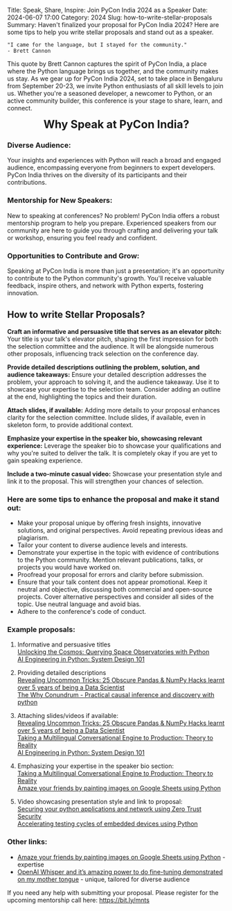 Title: Speak, Share, Inspire: Join PyCon India 2024 as a Speaker
Date: 2024-06-07 17:00
Category: 2024
Slug: how-to-write-stellar-proposals
Summary: Haven't finalized your proposal for PyCon India 2024? Here are some tips to help you write stellar proposals and stand out as a speaker.


```quote
"I came for the language, but I stayed for the community."
- Brett Cannon
```


This quote by Brett Cannon captures the spirit of PyCon India, a place where the Python language brings us together, and the community makes us stay. As we gear up for PyCon India 2024, set to take place in Bengaluru from September 20-23, we invite Python enthusiasts of all skill levels to join us. Whether you're a seasoned developer, a newcomer to Python, or an active community builder, this conference is your stage to share, learn, and connect.

<span style="font-weight: bold; font-size: 1.8em; text-align: center; display: block;">
    Why Speak at PyCon India?
</span>

### Diverse Audience:

Your insights and experiences with Python will reach a broad and engaged audience, encompassing everyone from beginners to expert developers. PyCon India thrives on the diversity of its participants and their contributions.

### Mentorship for New Speakers:

New to speaking at conferences? No problem! PyCon India offers a robust mentorship program to help you prepare. Experienced speakers from our community are here to guide you through crafting and delivering your talk or workshop, ensuring you feel ready and confident.

### Opportunities to Contribute and Grow:

Speaking at PyCon India is more than just a presentation; it's an opportunity to contribute to the Python community's growth. You'll receive valuable feedback, inspire others, and network with Python experts, fostering innovation.


## How to write Stellar Proposals?

**Craft an informative and persuasive title that serves as an elevator pitch:**
Your title is your talk's elevator pitch, shaping the first impression for both the selection committee and the audience. It will be alongside numerous other proposals, influencing track selection on the conference day.

**Provide detailed descriptions outlining the problem, solution, and audience takeaways:**
Ensure your detailed description addresses the problem, your approach to solving it, and the audience takeaway. Use it to showcase your expertise to the selection team. Consider adding an outline at the end, highlighting the topics and their duration.


**Attach slides, if available:**
Adding more details to your proposal enhances clarity for the selection committee. Include slides, if available, even in skeleton form, to provide additional context.

**Emphasize your expertise in the speaker bio, showcasing relevant experience:**
Leverage the speaker bio to showcase your qualifications and why you're suited to deliver the talk. It is completely okay if you are yet to gain speaking experience. 

**Include a two-minute casual video:** Showcase your presentation style and link it to the proposal. This will strengthen your chances of selection. 


### Here are some tips to enhance the proposal and make it stand out:

- Make your proposal unique by offering fresh insights, innovative solutions, and original perspectives. Avoid repeating previous ideas and plagiarism. 
- Tailor your content to diverse audience levels and interests. 
- Demonstrate your expertise in the topic with evidence of contributions to the Python community. Mention relevant publications, talks, or projects you would have worked on. 
- Proofread your proposal for errors and clarity before submission.
- Ensure that your talk content does not appear promotional. Keep it neutral and objective, discussing both commercial and open-source projects. Cover alternative perspectives and consider all sides of the topic. Use neutral language and avoid bias.
- Adhere to the conference's code of conduct.

### Example proposals:

1. Informative and persuasive titles <br />
[Unlocking the Cosmos: Querying Space Observatories with Python](https://in.pycon.org/cfp/pycon-india-2023/proposals/unlocking-the-cosmos-querying-space-observatories-with-python~bmZw9/) <br />
[AI Engineering in Python: System Design 101](https://in.pycon.org/cfp/pycon-india-2023/proposals/ai-engineering-in-python-system-design-101~elY5g/)

2. Providing detailed descriptions <br />
[Revealing Uncommon Tricks: 25 Obscure Pandas & NumPy Hacks learnt over 5 years of being a Data Scientist](https://in.pycon.org/cfp/pycon-india-2023/proposals/openai-whisper-and-its-amazing-power-to-do-fine-tuning-demonstrated-on-my-mother-tongue~eENWa/) <br />
[The Why Conundrum - Practical causal inference and discovery with python](https://in.pycon.org/cfp/pycon-india-2023/proposals/the-why-conundrum-practical-causal-inference-and-discovery-with-python~eZ6YR/)

3. Attaching slides/videos if available: <br />
[Revealing Uncommon Tricks: 25 Obscure Pandas & NumPy Hacks learnt over 5 years of being a Data Scientist](https://in.pycon.org/cfp/pycon-india-2023/proposals/revealing-uncommon-tricks-25-obscure-pandas-numpy-hacks-learnt-over-5-years-of-being-a-data-scientist~bkR5N/) <br />
[Taking a Multilingual Conversational Engine to Production: Theory to Reality](https://in.pycon.org/cfp/pycon-india-2023/proposals/taking-a-multilingual-conversational-engine-to-production-theory-to-reality~ejRQv/) <br />
[AI Engineering in Python: System Design 101](https://in.pycon.org/cfp/pycon-india-2023/proposals/ai-engineering-in-python-system-design-101~elY5g/)

4. Emphasizing your expertise in the speaker bio section: <br />
[Taking a Multilingual Conversational Engine to Production: Theory to Reality](https://in.pycon.org/cfp/pycon-india-2023/proposals/taking-a-multilingual-conversational-engine-to-production-theory-to-reality~ejRQv/) <br />
[Amaze your friends by painting images on Google Sheets using Python](https://in.pycon.org/cfp/pycon-india-2023/proposals/amaze-your-friends-by-painting-images-on-google-sheets-using-python~eER80/)

5. Video showcasing presentation style and link to proposal: <br />
[Securing your python applications and network using Zero Trust Security](https://in.pycon.org/cfp/pycon-india-2023/proposals/securing-your-python-applications-and-network-using-zero-trust-security~eg1kb/) <br />
[Accelerating testing cycles of embedded devices using Python](https://in.pycon.org/cfp/pycon-india-2023/proposals/accelerating-testing-cycles-of-embedded-devices-using-python~bqxRp/)

### Other links:

- [Amaze your friends by painting images on Google Sheets using Python](https://in.pycon.org/cfp/pycon-india-2023/proposals/amaze-your-friends-by-painting-images-on-google-sheets-using-python~eER80/) - expertise
- [OpenAI Whisper and it’s amazing power to do fine-tuning demonstrated on my mother tongue](https://in.pycon.org/cfp/pycon-india-2023/proposals/openai-whisper-and-its-amazing-power-to-do-fine-tuning-demonstrated-on-my-mother-tongue~eENWa/) - unique, tailored for diverse audience 

If you need any help with submitting your proposal. Please register for the upcoming mentorship call here: <https://bit.ly/mnts>
